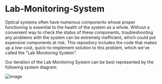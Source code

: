 # Lab-Monitoring-System

Optical systems often have numerous components whose proper functioning is essential to the health of the system as a whole. Without a convenient way to check the status of these components, troubleshooting any problems with the system can be extremely inefficient, which could put expensive components at risk. This repository includes the code that makes up a low-cost, quick-to-implement solution to this problem, which we've called the "Lab Monitoring System".

Our iteration of the Lab Monitoring System can be best represented by the following system diagram:

![image](https://github.com/mmcmaster13/Lab-Monitoring-System/assets/41704102/1c49dc68-0f07-4f87-9968-162d879ac9c8)

